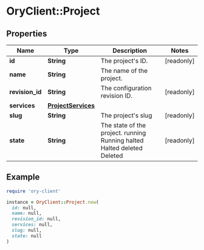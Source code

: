 # OryClient::Project

## Properties

| Name | Type | Description | Notes |
| ---- | ---- | ----------- | ----- |
| **id** | **String** | The project&#39;s ID. | [readonly] |
| **name** | **String** | The name of the project. |  |
| **revision_id** | **String** | The configuration revision ID. | [readonly] |
| **services** | [**ProjectServices**](ProjectServices.md) |  |  |
| **slug** | **String** | The project&#39;s slug | [readonly] |
| **state** | **String** | The state of the project. running Running halted Halted deleted Deleted | [readonly] |

## Example

```ruby
require 'ory-client'

instance = OryClient::Project.new(
  id: null,
  name: null,
  revision_id: null,
  services: null,
  slug: null,
  state: null
)
```

